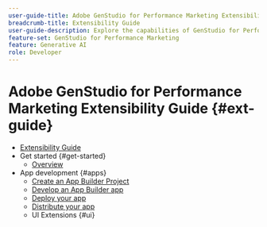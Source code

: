 ```yaml
---
user-guide-title: Adobe GenStudio for Performance Marketing Extensibility Guide
breadcrumb-title: Extensibility Guide
user-guide-description: Explore the capabilities of GenStudio for Performance Marketing and build extensible applications with the GenStudio UI SDK.
feature-set: GenStudio for Performance Marketing
feature: Generative AI
role: Developer
---
```


# Adobe GenStudio for Performance Marketing Extensibility Guide {#ext-guide}

+ [Extensibility Guide](home.md)
+ Get started {#get-started}
  + [Overview](overview.md)
+ App development {#apps}
  + [Create an App Builder Project](create-project.md)
  + [Develop an App Builder app](create-app.md)
  + [Deploy your app](deploy-app.md)
  + [Distribute your app](distribute-app.md)
  + UI Extensions {#ui}
